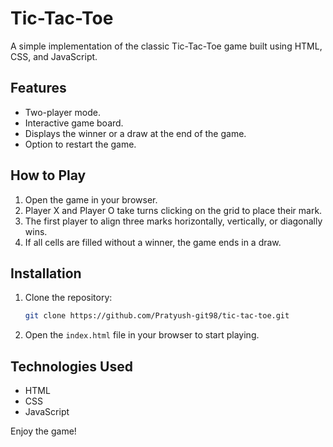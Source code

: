 # Tic-Tac-Toe

A simple implementation of the classic Tic-Tac-Toe game built using HTML, CSS, and JavaScript.

## Features
- Two-player mode.
- Interactive game board.
- Displays the winner or a draw at the end of the game.
- Option to restart the game.

## How to Play
1. Open the game in your browser.
2. Player X and Player O take turns clicking on the grid to place their mark.
3. The first player to align three marks horizontally, vertically, or diagonally wins.
4. If all cells are filled without a winner, the game ends in a draw.

## Installation
1. Clone the repository:
    ```bash
    git clone https://github.com/Pratyush-git98/tic-tac-toe.git
    ```
2. Open the `index.html` file in your browser to start playing.

## Technologies Used
- HTML
- CSS
- JavaScript

Enjoy the game!